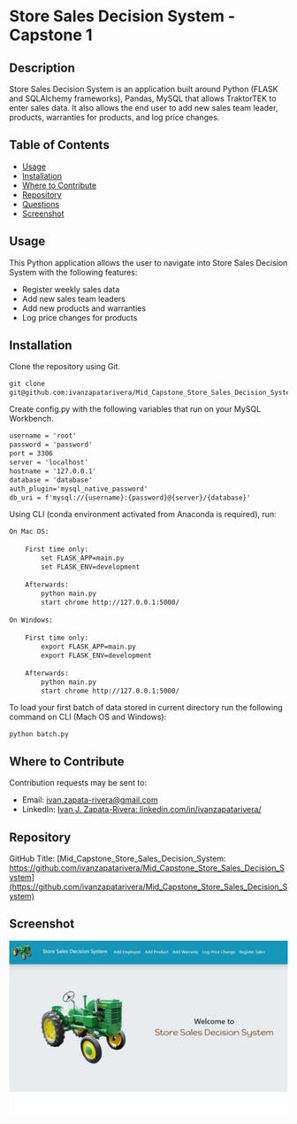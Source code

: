 # Store Sales Decision System - Capstone 1


## Description

Store Sales Decision System is an application built around Python (FLASK and SQLAlchemy frameworks), Pandas, MySQL that allows TraktorTEK to enter sales data. It also allows the end user to add new sales team leader, products, warranties for products, and log price changes.


## Table of Contents

* [Usage](#usage)
* [Installation](#installation)
* [Where to Contribute](#where-to-contribute)
* [Repository](#repository)
* [Questions](#questions)
* [Screenshot](#screenshot)


## Usage

This Python application allows the user to navigate into Store Sales Decision System with the following features:

* Register weekly sales data
* Add new sales team leaders
* Add new products and warranties
* Log price changes for products


## Installation

Clone the repository using Git.

    git clone git@github.com:ivanzapatarivera/Mid_Capstone_Store_Sales_Decision_System.git


Create config.py with the following variables that run on your MySQL Workbench.

    username = 'root'
    password = 'password'
    port = 3306
    server = 'localhost'
    hostname = '127.0.0.1'
    database = 'database'
    auth_plugin='mysql_native_password'
    db_uri = f'mysql://{username}:{password}@{server}/{database}'

Using CLI (conda environment activated from Anaconda is required), run:

    On Mac OS:

        First time only: 
            set FLASK_APP=main.py 
            set FLASK_ENV=development
        
        Afterwards:
            python main.py
            start chrome http://127.0.0.1:5000/
    
    On Windows:

        First time only:
            export FLASK_APP=main.py
            export FLASK_ENV=development
        
        Afterwards:
            python main.py
            start chrome http://127.0.0.1:5000/

To load your first batch of data stored in current directory run the following command on CLI (Mach OS and Windows):

    python batch.py


## Where to Contribute

Contribution requests may be sent to:

* Email: [ivan.zapata-rivera@gmail.com](mailto:ivan.zapata-rivera@gmail.com)
* LinkedIn: [Ivan J. Zapata-Rivera: linkedin.com/in/ivanzapatarivera/](https://www.linkedin.com/in/ivanzapatarivera/)


## Repository

GitHub Title: [Mid_Capstone_Store_Sales_Decision_System: https://github.com/ivanzapatarivera/Mid_Capstone_Store_Sales_Decision_System](https://github.com/ivanzapatarivera/Mid_Capstone_Store_Sales_Decision_System)


## Screenshot

![Getting_Started](home_page.JPG)